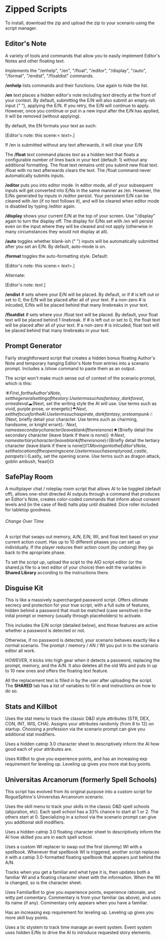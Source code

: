 
# Zipped Scripts
To install, download the zip and upload the zip to your scenario using the script manager.

## Editor's Note
A variety of tools and commands that allow you to easily implement Editor's Notes and other floating text.

Implements the "/enhelp", "/en", "/float", "/editor", "/display", "/auto", "/format", "/endist", "/floatdist" commands. 

**/enhelp** lists commands and their functions. Use again to hide the list.

**/en** *text* places a hidden editor's note including *text* directly at the front of your context. By default, submitting the E/N will also submit an empty-ish input (" "), applying the E/N. If you retry, the E/N will continue to apply. However, once you continue or put in a new input after the E/N has applied, it will be removed (without applying). 

By default, the EN formats your text as such:

\[Editor's note: this scene:< *text*>.\]

If /en is submitted without any text afterwards, it will clear your E/N


The **/float** *text* command places *text* as a hidden text that floats a configurable number of lines back in your text (default: 1) without any additional formatting. The float text remains until you submit new float text. /float with no text afterwards clears the text. The /float command never automatically submits inputs.

**/editor** puts you into editor mode. In editor mode, all of your subsequent inputs will get converted into E/Ns in the same manner as /en. However, the E/Ns generated by inputs in /editor persist.  Your persistent E/N can be cleared with /en (if no text follows it), and will be cleared when editor mode is disabled by typing /editor again.

**/display** shows your current E/N at the top of your screen. Use "/display" again to turn the display off. The display for E/Ns set with /en will persist even on the input where they will be cleared and not apply (otherwise in many circumstances they would not display at all). 

**/auto** toggles whether blank-ish (" ") inputs will be automatically submitted after you set an E/N. By default, auto-mode is on.

**/format** toggles the auto-formatting style. Default:

\[Editor's note: this scene:< *text*>.\]

Alternate:

\[Editor's note: *text*.\]

**/endist** *#* sets where your E/N will be placed. By default, or if *#* is left out or set to 0, the E/N will be placed after all of your text. If a non-zero *#* is inlcuded, E/Ns will be placed behind that many linebreaks in your text.

**/floatdist** *#* sets where your /float text will be placed. By default, your float text will be placed behind 1 linebreak. If *#* is left out or set to 0, the float text will be placed after all of your text. If a non-zero *#* is inlcuded, float text will be placed behind that many linebreaks in your text.


## Prompt Generator

Fairly straightforward script that creates a hidden bonus floating Author's Note and temporary hanging Editor's Note from entries into a scenario prompt. Includes a /show command to paste them as an output.


The script won't make much sense out of context of the scenario prompt, which is this:

☀${First, for the Author’s Note, set the general setting of the story. Use terms such as fantasy, dark forest, or medieval}☁${Next, set the writing style the AI will use. Use terms such as vivid, purple prose, or energetic}☂${Next, set the focus for the AI. Use terms such as pirate, dark fantasy, or steampunk}☃${Next, briefly detail your character. Use terms such as charming, handsome, or knight errant}☄${Next, name a secondary character (leave blank if there is none)}★${Briefly detail the secondary character (leave blank if there is none)} ☆${Next, name a tertiary character (leave blank if there is none)} ☇${Briefly detail the tertiary character (leave blank if there is none)}☈${Moving on to the Editor’s Note, set the location of the opening scene. Use terms such as empty road, castle, parapets}☉${Lastly, set the opening scene. Use terms such as dragon attack, goblin ambush, feast}☊


## SafePlay Room

A multiplayer chat / roleplay room script that allows AI to be toggled (default off), allows one-shot directed AI outputs through a command that produces an Editor's Note, creates color-coded commands that inform about consent levels and (in the case of Red) halts play until disabled. Dice roller included for tabletop goodness.


###### Change Over Time
A script that swaps out memory, A/N, E/N, WI, and float text based on your current action count.
Has up to 10 different phases you can set up individually. If the player reduces their action count (by undoing) they go back to the apropriate phase. 

To set the script up, upload the scipt to the AID script editor (or the shared.js file to a text editor of your choice) then edit the variables in **Shared Library** according to the instructions there.


## Disguise Kit
This is like a massively supercharged password script. Offers ultimate secrecy and protection for your true script, with a full suite of features, hidden behind a password that must be matched (case sensitive) in the inital prompt or memory (usually through placeholders) to activate.


This includes the E/N script (detailed below), and those features are active whether a password is detected or not.


Otherwise, if no password is detected, your scenario behaves exactly like a normal scenario. The prompt / memory / AN / WI you put in to the scenario editor all work.

HOWEVER, it kicks into high gear when it detects a password, replacing the prompt, memory, and the A/N. It also deletes all the old WIs and puts in up to 10 new ones and offers the floating text feature.

All the replacement text is filled in by the user after uploading the script. The **SHARED** tab has a list of variables to fill in and instructions on how to do so.


## Stats and Killbot
Uses the stat menu to track the classic D&D style attributes (STR, DEX, CON, INT, WIS, CHA). Assigns your attributes randomly (from 8 to 12) on startup. Choosing a profession via the scenario prompt can give you additional stat modifiers.

Uses a hidden catnip 3.0 character sheet to descriptively inform the AI how good each of your attributes are.

Uses KillBot to give you experience points, and has an increasing exp requirement for leveling up. Leveling up gives you more stat buy points.  


## Universitas Arcanorum (formerly Spell Schools)
This script has evolved from its original purpose into a custom script for RogueSphinx's Universitas Arcanorum scenario.

Uses the skill menu to track your skills in the classic D&D spell schools (abjuration, etc). Each spell school has a 33% chance to start at 1 or 2. The others start at 0. Specializing in a school via the scenario prompt can give you additional skill modifiers.

Uses a hidden catnip 3.0 floating character sheet to descriptively inform the AI how skilled you are in each spell school.

Uses a custom WI replacer to swap out the first (dummy) WI with a spellbook. Whenever that spellbook WI is triggered, another script replaces it with a catnip 3.0-formatted floating spellbook that appears just behind the A/N.

Tracks when you get a familiar and what type it is, then updates both a familiar WI and a floating character sheet with the information. When the WI is changed, so is the character sheet.

Uses FamiliarBot to give you experience points, experience rationale, and witty pet comentary. Commentary is from your familiar (as above), and uses its name (if any). Commentary only appears when you have a familiar. 

Has an increasing exp requirement for leveling up. Leveling up gives you more skill buy points.

Uses a tic stystem to track time manage an event system. Event system uses hidden E/Ns to drive the AI to introduce requested story elements.
